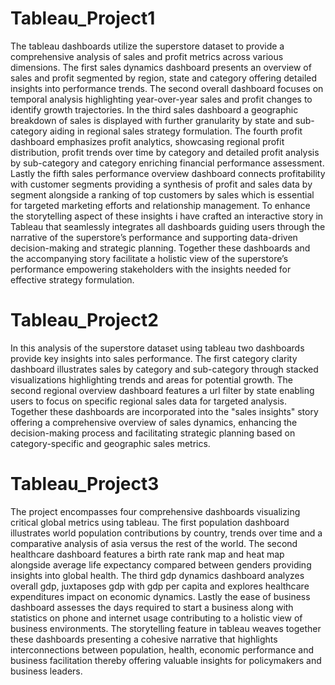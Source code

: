 # Tableau_Project1

The tableau dashboards utilize the superstore dataset to provide a comprehensive analysis of sales and profit metrics across various dimensions. The first sales dynamics dashboard presents an overview of sales and profit segmented by region, state and category offering detailed insights into performance trends. The second overall dashboard focuses on temporal analysis highlighting year-over-year sales and profit changes to identify growth trajectories. In the third sales dashboard a geographic breakdown of sales is displayed with further granularity by state and sub-category aiding in regional sales strategy formulation. The fourth profit dashboard emphasizes profit analytics, showcasing regional profit distribution, profit trends over time by category and detailed profit analysis by sub-category and category enriching financial performance assessment. Lastly the fifth sales performance overview dashboard connects profitability with customer segments providing a synthesis of profit and sales data by segment alongside a ranking of top customers by sales which is essential for targeted marketing efforts and relationship management. To enhance the storytelling aspect of these insights i have crafted an interactive story in Tableau that seamlessly integrates all dashboards guiding users through the narrative of the superstore’s performance and supporting data-driven decision-making and strategic planning. Together these dashboards and the accompanying story facilitate a holistic view of the superstore’s performance empowering stakeholders with the insights needed for effective strategy formulation.

# Tableau_Project2

In this analysis of the superstore dataset using tableau two dashboards provide key insights into sales performance. The first category clarity dashboard illustrates sales by category and sub-category through stacked visualizations highlighting trends and areas for potential growth. The second regional overview dashboard features a url filter by state enabling users to focus on specific regional sales data for targeted analysis. Together these dashboards are incorporated into the "sales insights" story offering a comprehensive overview of sales dynamics, enhancing the decision-making process and facilitating strategic planning based on category-specific and geographic sales metrics.

# Tableau_Project3

The project encompasses four comprehensive dashboards visualizing critical global metrics using tableau. The first population dashboard illustrates world population contributions by country, trends over time and a comparative analysis of asia versus the rest of the world. The second healthcare dashboard features a birth rate rank map and heat map alongside average life expectancy compared between genders providing insights into global health. The third gdp dynamics dashboard analyzes overall gdp, juxtaposes gdp with gdp per capita and explores healthcare expenditures impact on economic dynamics. Lastly the ease of business dashboard assesses the days required to start a business along with statistics on phone and internet usage contributing to a holistic view of business environments. The storytelling feature in tableau weaves together these dashboards presenting a cohesive narrative that highlights interconnections between population, health, economic performance and business facilitation thereby offering valuable insights for policymakers and business leaders.
